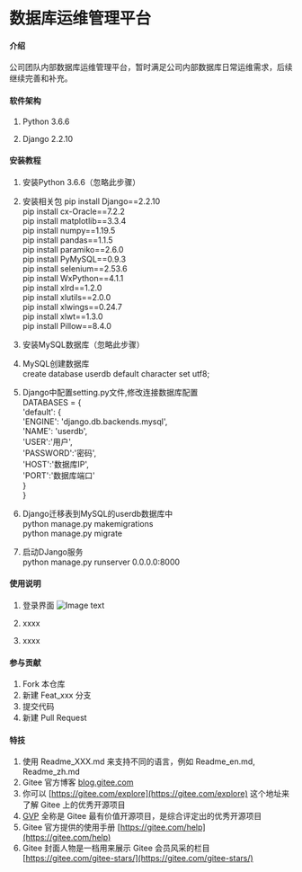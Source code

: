 # 数据库运维管理平台

#### 介绍
公司团队内部数据库运维管理平台，暂时满足公司内部数据库日常运维需求，后续继续完善和补充。

#### 软件架构
1. Python 3.6.6

2. Django 2.2.10


#### 安装教程

1.  安装Python 3.6.6（忽略此步骤）

2.  安装相关包
pip install Django==2.2.10  
pip install cx-Oracle==7.2.2  
pip install matplotlib==3.3.4  
pip install numpy==1.19.5  
pip install pandas==1.1.5  
pip install paramiko==2.6.0  
pip install PyMySQL==0.9.3  
pip install selenium==2.53.6  
pip install WxPython==4.1.1  
pip install xlrd==1.2.0  
pip install xlutils==2.0.0  
pip install xlwings==0.24.7  
pip install xlwt==1.3.0  
pip install Pillow==8.4.0  

3.  安装MySQL数据库（忽略此步骤）

4. MySQL创建数据库  
    create database userdb default character set utf8;  

5. Django中配置setting.py文件,修改连接数据库配置  
    DATABASES = {  
          'default': {  
              'ENGINE': 'django.db.backends.mysql',  
              'NAME': 'userdb',  
              'USER':'用户',  
              'PASSWORD':'密码',  
              'HOST':'数据库IP',  
              'PORT':'数据库端口'  
          }  
      }  

5. Django迁移表到MySQL的userdb数据库中  
    python manage.py makemigrations  
    python manage.py migrate  

6. 启动DJango服务  
    python manage.py runserver 0.0.0.0:8000  
    

#### 使用说明  

1.  登录界面 
![Image text](https://gitee.com/code-horse-mi/dbmanage_v4/raw/master/%E5%8A%9F%E8%83%BD%E6%88%AA%E5%9B%BE/%E7%99%BB%E5%BD%95%E5%8A%9F%E8%83%BD.png)

 


2.  xxxx
3.  xxxx

#### 参与贡献

1.  Fork 本仓库
2.  新建 Feat_xxx 分支
3.  提交代码
4.  新建 Pull Request


#### 特技

1.  使用 Readme\_XXX.md 来支持不同的语言，例如 Readme\_en.md, Readme\_zh.md
2.  Gitee 官方博客 [blog.gitee.com](https://blog.gitee.com)
3.  你可以 [https://gitee.com/explore](https://gitee.com/explore) 这个地址来了解 Gitee 上的优秀开源项目
4.  [GVP](https://gitee.com/gvp) 全称是 Gitee 最有价值开源项目，是综合评定出的优秀开源项目
5.  Gitee 官方提供的使用手册 [https://gitee.com/help](https://gitee.com/help)
6.  Gitee 封面人物是一档用来展示 Gitee 会员风采的栏目 [https://gitee.com/gitee-stars/](https://gitee.com/gitee-stars/)
